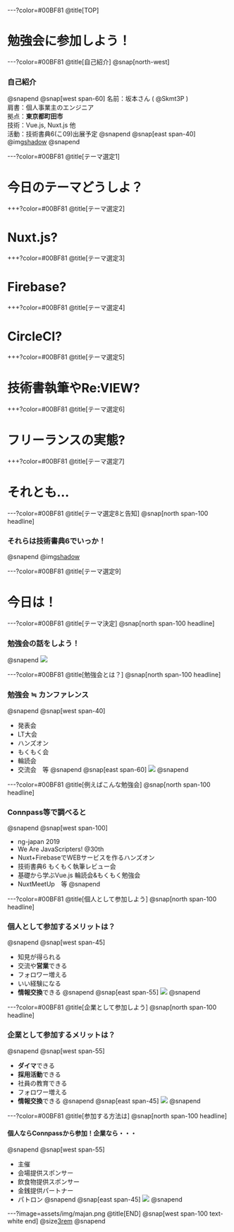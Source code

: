---?color=#00BF81
@title[TOP]
# 勉強会に参加しよう！

---?color=#00BF81
@title[自己紹介]
@snap[north-west]
### 自己紹介
@snapend
@snap[west span-60]
名前：坂本さん ( @Skmt3P ) <br>
肩書：個人事業主のエンジニア <br>
拠点：**東京都町田市** <br>
技術：Vue.js, Nuxt.js 他 <br>
活動：技術書典6(こ09)出展予定
@snapend
@snap[east span-40]
@img[shadow](assets/img/profile.png)
@snapend

---?color=#00BF81
@title[テーマ選定1]
# 今日のテーマどうしよ？

+++?color=#00BF81
@title[テーマ選定2]
# Nuxt.js?

+++?color=#00BF81
@title[テーマ選定3]
# Firebase?

+++?color=#00BF81
@title[テーマ選定4]
# CircleCI?

+++?color=#00BF81
@title[テーマ選定5]
# 技術書執筆やRe:VIEW?

+++?color=#00BF81
@title[テーマ選定6]
# フリーランスの実態?

+++?color=#00BF81
@title[テーマ選定7]
# それとも...

---?color=#00BF81
@title[テーマ選定8と告知]
@snap[north span-100 headline]
### それらは技術書典6でいっか！
@snapend
@img[shadow](assets/img/qrcode.png)

---?color=#00BF81
@title[テーマ選定9]
# 今日は！

---?color=#00BF81
@title[テーマ決定]
@snap[north span-100 headline]
### 勉強会の話をしよう！
@snapend
![](assets/img/presentation.png)

---?color=#00BF81
@title[勉強会とは？]
@snap[north span-100 headline]
### 勉強会 ≒ カンファレンス
@snapend
@snap[west span-40]
- 発表会 <br>
- LT大会 <br>
- ハンズオン <br>
- もくもく会 <br>
- 輪読会 <br>
- 交流会　等
@snapend
@snap[east span-60]
![](assets/img/study.png)
@snapend

---?color=#00BF81
@title[例えばこんな勉強会]
@snap[north span-100 headline]
### Connpass等で調べると
@snapend
@snap[west span-100]
- ng-japan 2019 <br>
- We Are JavaScripters! @30th<br>
- Nuxt+FirebaseでWEBサービスを作るハンズオン <br>
- 技術書典6 もくもく執筆レビュー会 <br>
- 基礎から学ぶVue.js 輪読会&もくもく勉強会 <br>
- NuxtMeetUp　等
@snapend

---?color=#00BF81
@title[個人として参加しよう]
@snap[north span-100 headline]
### 個人として参加するメリットは？
@snapend
@snap[west span-45]
- 知見が得られる <br>
- 交流や**営業**できる <br>
- フォロワー増える <br>
- いい経験になる <br>
- **情報交換**できる
@snapend
@snap[east span-55]
![](assets/img/people.png)
@snapend

---?color=#00BF81
@title[企業として参加しよう]
@snap[north span-100 headline]
### 企業として参加するメリットは？
@snapend
@snap[west span-55]
- **ダイマ**できる <br>
- **採用活動**できる <br>
- 社員の教育できる <br>
- フォロワー増える <br>
- **情報交換**できる
@snapend
@snap[east span-45]
![](assets/img/company.png)
@snapend

---?color=#00BF81
@title[参加する方法は]
@snap[north span-100 headline]
#### 個人ならConnpassから参加！企業なら・・・
@snapend
@snap[west span-55]
- 主催 <br>
- 会場提供スポンサー <br>
- 飲食物提供スポンサー <br>
- 金銭提供パートナー <br>
- パトロン
@snapend
@snap[east span-45]
![](assets/img/money.png)
@snapend

---?image=assets/img/majan.png
@title[END]
@snap[west span-100 text-white end]
@size[3rem](良い勉強会ライフを！)
@snapend
